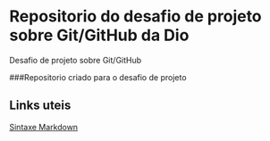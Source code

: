 # Repositorio do desafio de projeto sobre Git/GitHub da Dio
Desafio de projeto sobre Git/GitHub

###Repositorio criado para o desafio de projeto

## Links uteis


[Sintaxe Markdown](https://www.markdownguide.org/getting-started/)

